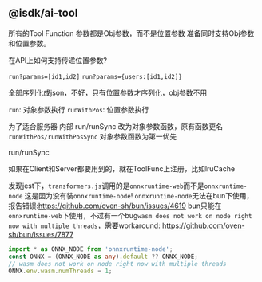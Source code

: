 ## @isdk/ai-tool

所有的Tool Function 参数都是Obj参数，而不是位置参数
准备同时支持Obj参数和位置参数。

在API上如何支持传递位置参数?

`run?params=[id1,id2]`
`run?params={users:[id1,id2]}`

全部序列化成json，不好，只有位置参数才序列化，obj参数不用

`run`: 对象参数执行
`runWithPos`: 位置参数执行

为了适合服务器 内部 run/runSync 改为对象参数函数，原有函数更名`runWithPos/runWithPosSync`
对象参数函数为第一优先

run/runSync

如果在Client和Server都要用到的，就在ToolFunc上注册，比如lruCache

发现jest下，`transformers.js`调用的是`onnxruntime-web`而不是`onnxruntime-node`
这是因为没有装`onnxruntime-node`! `onnxruntime-node`无法在bun下使用，报告错误:https://github.com/oven-sh/bun/issues/4619
bun只能在`onnxruntime-web`下使用，不过有一个bug`wasm does not work on node right now with multiple threads`，需要workaround:
https://github.com/oven-sh/bun/issues/7877

```ts
import * as ONNX_NODE from 'onnxruntime-node';
const ONNX = (ONNX_NODE as any).default ?? ONNX_NODE;
// wasm does not work on node right now with multiple threads
ONNX.env.wasm.numThreads = 1;
```
